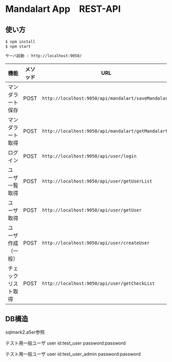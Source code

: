 # Mandalart App　REST-API

## 使い方

```sh
$ npm install
$ npm start

サーバ起動 : http://localhost:9050/
```

| 機能 | メソッド | URL |
|---|---|---|
| マンダラート保存                | POST      | `http://localhost:9050/api/mandalart/saveMandalart`  |
| マンダラート取得                | POST      | `http://localhost:9050/api/mandalart/getMandalart`  |
| ログイン                       | POST      | `http://localhost:9050/api/user/login`  |
| ユーザ一覧取得                 | POST      | `http://localhost:9050/api/user/getUserList`  |
| ユーザ取得                     | POST      | `http://localhost:9050/api/user/getUser`  |
| ユーザ作成（一般）              | POST      | `http://localhost:9050/api/user/createUser`  |
| チェックリスト取得              | POST      | `http://localhost:9050/api/user/getCheckList`  |

## DB構造

sqlmark2.a5er参照

テスト用一般ユーザ
user id:test_user
password:password

テスト用一般ユーザ
user id:test_user_admin
password:password